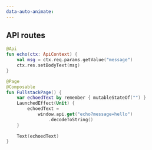 ```yaml
---
data-auto-animate:
---
```


## API routes

```kotlin [api-backend]
@Api
fun echo(ctx: ApiContext) {
    val msg = ctx.req.params.getValue("message")
    ctx.res.setBodyText(msg)
}
```

```kotlin 7 [api-frontend]
@Page
@Composable
fun FullstackPage() {
    var echoedText by remember { mutableStateOf("") }
    LaunchedEffect(Unit) {
        echoedText =
            window.api.get("echo?message=hello")
                .decodeToString()
    }
    
    Text(echoedText)
}
```
